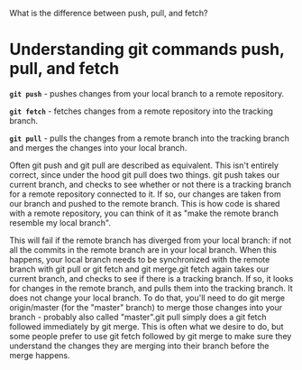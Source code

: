 What is the difference between push, pull, and fetch?

# Understanding git commands push, pull, and fetch

**`git push`** - pushes changes from your local branch to a remote repository.

**`git fetch`** - fetches changes from a remote repository into the tracking branch.

**`git pull`** - pulls the changes from a remote branch into the tracking branch and merges the changes into your local branch. 

Often git push and git pull are described as equivalent. This isn't entirely correct, since under the hood git pull does two things. 
git push takes our current branch, and checks to see whether or not there is a tracking branch for a remote repository connected to it. 
If so, our changes are taken from our branch and pushed to the remote branch. This is how code is shared with a remote repository, 
you can think of it as "make the remote branch resemble my local branch". 

This will fail if the remote branch has diverged from your local branch: 
if not all the commits in the remote branch are in your local branch. When this happens, your local branch needs to be synchronized with the remote 
branch with git pull or git fetch and git merge.git fetch again takes our current branch, and checks to see if there is a tracking branch. 
If so, it looks for changes in the remote branch, and pulls them into the tracking branch. It does not change your local branch. 
To do that, you'll need to do git merge origin/master (for the "master" branch) to merge those changes into your branch - 
probably also called "master".git pull simply does a git fetch followed immediately by git merge. 
This is often what we desire to do, but some people prefer to use git fetch followed by git merge to make sure they understand the
changes they are merging into their branch before the merge happens.
